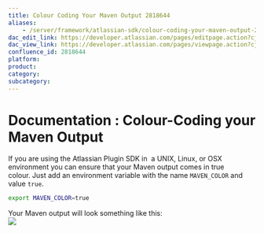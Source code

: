 ```yaml
---
title: Colour Coding Your Maven Output 2818644
aliases:
    - /server/framework/atlassian-sdk/colour-coding-your-maven-output-2818644.html
dac_edit_link: https://developer.atlassian.com/pages/editpage.action?cjm=wozere&pageId=2818644
dac_view_link: https://developer.atlassian.com/pages/viewpage.action?cjm=wozere&pageId=2818644
confluence_id: 2818644
platform:
product:
category:
subcategory:
---
```

# Documentation : Colour-Coding your Maven Output

If you are using the Atlassian Plugin SDK in  a UNIX, Linux, or OSX environment you can ensure that your Maven output comes in true colour. Just add an environment variable with the name `MAVEN_COLOR` and value `true`.

``` bash
export MAVEN_COLOR=true
```

Your Maven output will look something like this:  
![](/server/framework/atlassian-sdk/images/mavencolourisedoutput.png)

























